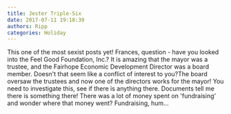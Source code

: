 ```yaml
---
title: Jester Triple-Six
date: 2017-07-11 19:18:39
authors: Ripp
categories: Holiday
---
```


 This one of the most sexist posts yet! Frances, question - have you looked into the Feel Good Foundation, Inc.? It is amazing that the mayor was a trustee, and the Fairhope Economic Development Director was a board member. Doesn't that seem like a conflict of interest to you?The board oversaw the trustees and now one of the directors works for the mayor! You need to investigate this, see if there is anything there. Documents tell me there is something there! There was a lot of money spent on 'fundraising' and wonder where that money went? Fundraising, hum...